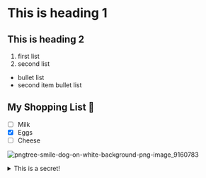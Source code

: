 # This is heading 1
## This is heading 2
1) first list
2) second list
+ bullet list
+ second item bullet list

## My Shopping List 🍎
- [ ] Milk
- [x] Eggs
- [ ] Cheese

![pngtree-smile-dog-on-white-background-png-image_9160783](https://github.com/ctrottier10/Knes381/assets/157738786/7fcff63f-ac9a-4670-9eec-258d61f1dc4f)

<details>
<summary>This is a secret!</summary>

## The secret is..
:banana:

</details>
